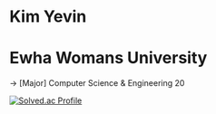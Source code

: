# Kim Yevin
# Ewha Womans University
-> [Major] Computer Science & Engineering 20

[![Solved.ac Profile](http://mazassumnida.wtf/api/generate_badge?boj=dande_lion)](https://solved.ac/dande_lion)

<!--
**Yevin-WIN/Yevin-WIN** is a ✨ _special_ ✨ repository because its `README.md` (this file) appears on your GitHub profile.

Here are some ideas to get you started:

- 🔭 I’m currently working on ...
- 🌱 I’m currently learning ...
- 👯 I’m looking to collaborate on ...
- 🤔 I’m looking for help with ...
- 💬 Ask me about ...
- 📫 How to reach me: ...
- 😄 Pronouns: ...
- ⚡ Fun fact: ...
-->
